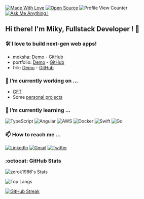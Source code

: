 [![Made With Love](https://img.shields.io/badge/Made%20With-Love-orange.svg)](https://github.com/chetanraj/awesome-github-badges) [![Open Source](https://badges.frapsoft.com/os/v1/open-source.svg?v=103)](https://opensource.org/) ![Profile View Counter](https://komarev.com/ghpvc/?username=zerok1986) [![Ask Me Anything !](https://img.shields.io/badge/Ask%20me-anything-1abc9c.svg)](https://mikydev.netlify.app/#contact)


## Hi there! I'm Miky, Fullstack Developer ! 👋
### 🛠️ I love to build next-gen web apps!
- moksha: [Demo](https://moksha-app.herokuapp.com/) - [GitHub](https://github.com/zerok1986/zen-project)
- portfolio: [Demo](https://mikydev.netlify.app/) - [GitHub](https://github.com/zerok1986/my-portfolio)
- frik: [Demo](https://frik-app.herokuapp.com/) - [GitHub](https://github.com/zerok1986/Frik-Project)

### 🔭 I’m currently working on ... 
- [GFT](https://www.gft.com)
- Some [personal projects](https://github.com/zerok1986?tab=repositories)


### 🌱 I’m currently learning ...
![TypeScript](https://img.shields.io/badge/typescript-%23007ACC.svg?style=for-the-badge&logo=typescript&logoColor=white)
![Angular](https://img.shields.io/badge/Angular-DD0031?style=for-the-badge&logo=angular&logoColor=white)
![AWS](https://img.shields.io/badge/AWS-%23FF9900.svg?style=for-the-badge&logo=amazon-aws&logoColor=white)
![Docker](https://img.shields.io/badge/docker-%230db7ed.svg?style=for-the-badge&logo=docker&logoColor=white)
![Swift](https://img.shields.io/badge/swift-F54A2A?style=for-the-badge&logo=swift&logoColor=white)
![Go](https://img.shields.io/badge/go-%2300ADD8.svg?style=for-the-badge&logo=go&logoColor=white)


### 📫 How to reach me ... 
[![LinkedIn](https://img.shields.io/badge/LinkedIn-0077B5?style=for-the-badge&logo=linkedin&logoColor=white)](https://www.linkedin.com/in/miguelangelabad)
[![Gmail](https://img.shields.io/badge/Gmail-D14836?style=for-the-badge&logo=gmail&logoColor=white)](mailto:miguel.abad86@gmail.com)
[![Twitter](https://img.shields.io/badge/zerok1986-%231DA1F2.svg?style=for-the-badge&logo=Twitter&logoColor=white)](https://twitter.com/zeroktw)


### :octocat: GitHub Stats
![zerok1986's Stats](https://github-readme-stats.vercel.app/api?username=zerok1986&show_icons=true&theme=blue-green)

![Top Langs](https://github-readme-stats.vercel.app/api/top-langs/?username=zerok1986&layout=compact&theme=blue-green)

[![GitHub Streak](https://streak-stats.demolab.com/?user=zerok1986&theme=dark)](https://git.io/streak-stats)


